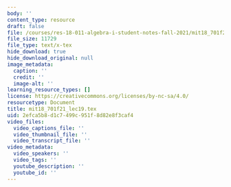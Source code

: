 ```yaml
---
body: ''
content_type: resource
draft: false
file: /courses/res-18-011-algebra-i-student-notes-fall-2021/mit18_701f21_lec19.tex
file_size: 11729
file_type: text/x-tex
hide_download: true
hide_download_original: null
image_metadata:
  caption: ''
  credit: ''
  image-alt: ''
learning_resource_types: []
license: https://creativecommons.org/licenses/by-nc-sa/4.0/
resourcetype: Document
title: mit18_701f21_lec19.tex
uid: 2efca5b8-d1c7-499c-951f-8d82e8f3caf4
video_files:
  video_captions_file: ''
  video_thumbnail_file: ''
  video_transcript_file: ''
video_metadata:
  video_speakers: ''
  video_tags: ''
  youtube_description: ''
  youtube_id: ''
---
```

